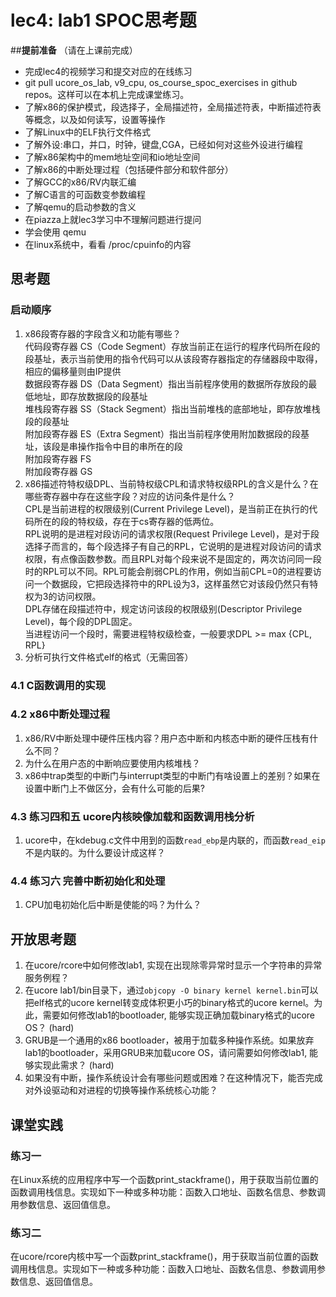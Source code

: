 # lec4: lab1 SPOC思考题

##**提前准备**
（请在上课前完成）

 - 完成lec4的视频学习和提交对应的在线练习
 - git pull ucore_os_lab, v9_cpu, os_course_spoc_exercises in github repos。这样可以在本机上完成课堂练习。
 - 了解x86的保护模式，段选择子，全局描述符，全局描述符表，中断描述符表等概念，以及如何读写，设置等操作
 - 了解Linux中的ELF执行文件格式
 - 了解外设:串口，并口，时钟，键盘,CGA，已经如何对这些外设进行编程
 - 了解x86架构中的mem地址空间和io地址空间
 - 了解x86的中断处理过程（包括硬件部分和软件部分）
 - 了解GCC的x86/RV内联汇编
 - 了解C语言的可函数变参数编程
 - 了解qemu的启动参数的含义
 - 在piazza上就lec3学习中不理解问题进行提问
 - 学会使用 qemu
 - 在linux系统中，看看 /proc/cpuinfo的内容

## 思考题

### 启动顺序

1. x86段寄存器的字段含义和功能有哪些？  
代码段寄存器 CS（Code Segment）存放当前正在运行的程序代码所在段的段基址，表示当前使用的指令代码可以从该段寄存器指定的存储器段中取得，相应的偏移量则由IP提供  
数据段寄存器 DS（Data Segment）指出当前程序使用的数据所存放段的最低地址，即存放数据段的段基址  
堆栈段寄存器 SS（Stack Segment）指出当前堆栈的底部地址，即存放堆栈段的段基址  
附加段寄存器 ES（Extra Segment）指出当前程序使用附加数据段的段基址，该段是串操作指令中目的串所在的段  
附加段寄存器 FS  
附加段寄存器 GS  
2. x86描述符特权级DPL、当前特权级CPL和请求特权级RPL的含义是什么？在哪些寄存器中存在这些字段？对应的访问条件是什么？  
CPL是当前进程的权限级别(Current Privilege Level)，是当前正在执行的代码所在的段的特权级，存在于cs寄存器的低两位。  
RPL说明的是进程对段访问的请求权限(Request Privilege Level)，是对于段选择子而言的，每个段选择子有自己的RPL，它说明的是进程对段访问的请求权限，有点像函数参数。而且RPL对每个段来说不是固定的，两次访问同一段时的RPL可以不同。RPL可能会削弱CPL的作用，例如当前CPL=0的进程要访问一个数据段，它把段选择符中的RPL设为3，这样虽然它对该段仍然只有特权为3的访问权限。  
DPL存储在段描述符中，规定访问该段的权限级别(Descriptor Privilege Level)，每个段的DPL固定。  
当进程访问一个段时，需要进程特权级检查，一般要求DPL >= max {CPL, RPL}
3. 分析可执行文件格式elf的格式（无需回答）

### 4.1 C函数调用的实现

### 4.2 x86中断处理过程

1. x86/RV中断处理中硬件压栈内容？用户态中断和内核态中断的硬件压栈有什么不同？
2. 为什么在用户态的中断响应要使用内核堆栈？
3. x86中trap类型的中断门与interrupt类型的中断门有啥设置上的差别？如果在设置中断门上不做区分，会有什么可能的后果?

### 4.3 练习四和五 ucore内核映像加载和函数调用栈分析

1. ucore中，在kdebug.c文件中用到的函数`read_ebp`是内联的，而函数`read_eip`不是内联的。为什么要设计成这样？

### 4.4 练习六 完善中断初始化和处理

1. CPU加电初始化后中断是使能的吗？为什么？

## 开放思考题

1. 在ucore/rcore中如何修改lab1, 实现在出现除零异常时显示一个字符串的异常服务例程？
2. 在ucore lab1/bin目录下，通过`objcopy -O binary kernel kernel.bin`可以把elf格式的ucore kernel转变成体积更小巧的binary格式的ucore kernel。为此，需要如何修改lab1的bootloader, 能够实现正确加载binary格式的ucore OS？ (hard)
3. GRUB是一个通用的x86 bootloader，被用于加载多种操作系统。如果放弃lab1的bootloader，采用GRUB来加载ucore OS，请问需要如何修改lab1, 能够实现此需求？ (hard)
4. 如果没有中断，操作系统设计会有哪些问题或困难？在这种情况下，能否完成对外设驱动和对进程的切换等操作系统核心功能？

## 课堂实践
### 练习一
在Linux系统的应用程序中写一个函数print_stackframe()，用于获取当前位置的函数调用栈信息。实现如下一种或多种功能：函数入口地址、函数名信息、参数调用参数信息、返回值信息。

### 练习二
在ucore/rcore内核中写一个函数print_stackframe()，用于获取当前位置的函数调用栈信息。实现如下一种或多种功能：函数入口地址、函数名信息、参数调用参数信息、返回值信息。
